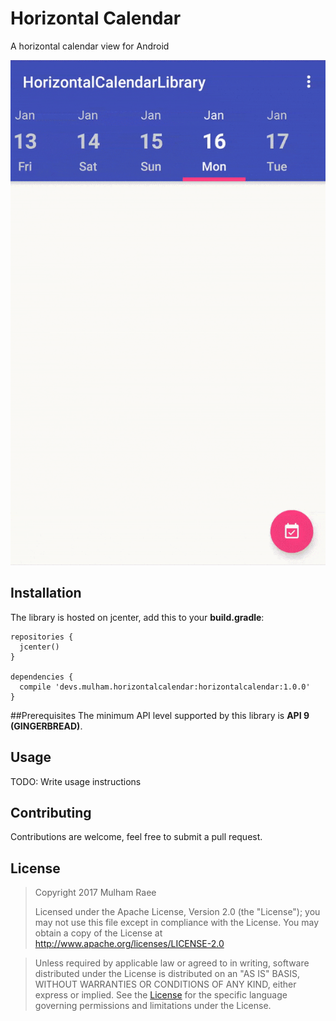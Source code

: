 # Horizontal Calendar
A horizontal calendar view for Android

![demo](/art/demo.gif)

## Installation
The library is hosted on jcenter, add this to your **build.gradle**:

    repositories {
      jcenter()
    }
    
    dependencies {
      compile 'devs.mulham.horizontalcalendar:horizontalcalendar:1.0.0'
    }

##Prerequisites
The minimum API level supported by this library is **API 9 (GINGERBREAD)**.

## Usage
TODO: Write usage instructions

## Contributing
Contributions are welcome, feel free to submit a pull request.

## License
> Copyright 2017  Mulham Raee
> 
> Licensed under the Apache License, Version 2.0 (the "License");
> you may not use this file except in compliance with the License.
> You may obtain a copy of the License at
       http://www.apache.org/licenses/LICENSE-2.0

> Unless required by applicable law or agreed to in writing, software
> distributed under the License is distributed on an "AS IS" BASIS,
> WITHOUT WARRANTIES OR CONDITIONS OF ANY KIND, either express or implied.
> See the [License](HorizontalCalendar/LICENSE) for the specific language governing
> permissions and limitations under the License.
